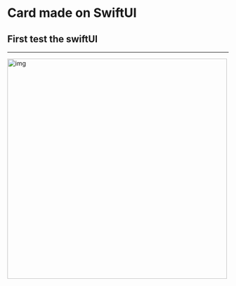 #  Card made on SwiftUI

## First test the swiftUI

---

<img src="EmojiGame/KarenCardSwiftUI.png" alt="img" width="500"/>

